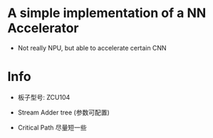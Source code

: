 # A simple implementation of a NN Accelerator

- Not really NPU, but able to accelerate certain CNN

# Info

- 板子型号: ZCU104

- Stream Adder tree (参数可配置)

- Critical Path 尽量短一些
